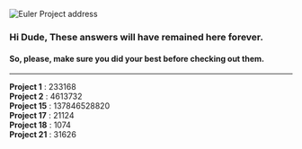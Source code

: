 ![Euler Project address](https://projecteuler.net/themes/20210213/logo_default.png)
### Hi Dude, These answers will have remained here forever.
#### So, please, make sure you did your best before checking out them.
<hr>

**Project 1**         : 233168 <br>
**Project 2**         : 4613732 <br>
**Project 15**        : 137846528820 <br>
**Project 17**        : 21124 <br>
**Project 18**        : 1074 <br>
**Project 21**        : 31626 <br>
